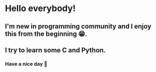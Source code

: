 # Hello everybody!
## I'm new in programming community and I enjoy this from the beginning :grin:. 

## I try to learn some C and Python.

### Have a nice day :wave:





